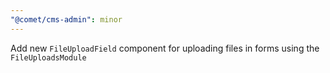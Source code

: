 ```yaml
---
"@comet/cms-admin": minor
---
```


Add new `FileUploadField` component for uploading files in forms using the `FileUploadsModule`
